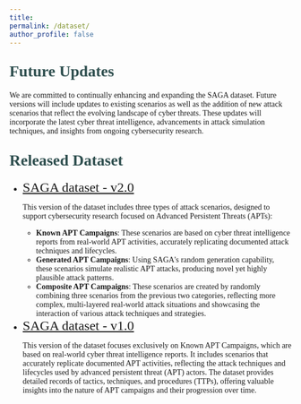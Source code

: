 ```yaml
---
title: 
permalink: /dataset/
author_profile: false
---
```


<!-- <strong style="color: #2F4F4F; font-family: 'Work Sans'; font-weight: bold;font-size:40px">Released Dataset</strong> -->
<h1 style= "color:#2F4F4F; font-family: 'Work Sans'; margin-top: 1em !important;">Future Updates</h1>
<p style="font-family: 'Work Sans';">We are committed to continually enhancing and expanding the SAGA dataset. Future versions will include updates to existing scenarios as well as the addition of new attack scenarios that reflect the evolving landscape of cyber threats. These updates will incorporate the latest cyber threat intelligence, advancements in attack simulation techniques, and insights from ongoing cybersecurity research. </p>
<h1 style= "color:#2F4F4F; font-family: 'Work Sans'; margin-top: 1em !important;">Released Dataset</h1>
<ul>
  <li>
    <a href="https://kkkk16.github.io/dataset/v2" target="_self" style="font-family: 'Work Sans'; font-size:24px;">SAGA dataset - v2.0</a><br>
    <p style="font-family: 'Work Sans';">This version of the dataset includes three types of attack scenarios, designed to support cybersecurity research focused on Advanced Persistent Threats (APTs):</p>
    <ul>
      <li style="font-family: 'Work Sans';"><strong>Known APT Campaigns</strong>: These scenarios are based on cyber threat intelligence reports from real-world APT activities, accurately replicating documented attack techniques and lifecycles.</li>
      <li style="font-family: 'Work Sans';"><strong>Generated APT Campaigns</strong>: Using SAGA's random generation capability, these scenarios simulate realistic APT attacks, producing novel yet highly plausible attack patterns.</li>
      <li style="font-family: 'Work Sans';"><strong>Composite APT Campaigns</strong>: These scenarios are created by randomly combining three scenarios from the previous two categories, reflecting more complex, multi-layered real-world attack situations and showcasing the interaction of various attack techniques and strategies.</li>
    </ul>
  </li>
  <li>
    <a href="https://kkkk16.github.io/dataset/v1" target="_self" style="font-family: 'Work Sans'; font-size:24px;">SAGA dataset - v1.0</a><br>
    <p style="font-family: 'Work Sans';">This version of the dataset focuses exclusively on Known APT Campaigns, which are based on real-world cyber threat intelligence reports. It includes scenarios that accurately replicate documented APT activities, reflecting the attack techniques and lifecycles used by advanced persistent threat (APT) actors. The dataset provides detailed records of tactics, techniques, and procedures (TTPs), offering valuable insights into the nature of APT campaigns and their progression over time.</p>
  </li>
</ul>

